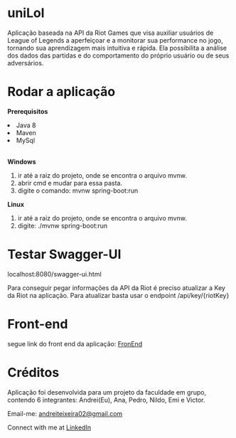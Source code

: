 # uniLol
Aplicação baseada na API da Riot Games que visa auxiliar usuários de League of Legends a aperfeiçoar e a monitorar sua performance no jogo, tornando sua aprendizagem mais intuitiva e rápida. Ela possibilita a análise dos dados das partidas e do comportamento do próprio usuário ou de seus adversários.

# Rodar a aplicação

<b>Prerequisitos</b>
  <li>Java 8</li>
  <li>Maven</li>
  <li>MySql</li>
  
 <br>

<b>Windows</b>
1. ir até a raiz do projeto, onde se encontra o arquivo mvnw.
2. abrir cmd e mudar para essa pasta.
3. digite o comando: mvnw spring-boot:run

<b>Linux</b>
1. ir até a raiz do projeto, onde se encontra o arquivo mvnw.
2. digite: ./mvnw spring-boot:run


# Testar Swagger-UI
localhost:8080/swagger-ui.html

Para conseguir pegar informações da API da Riot é preciso atualizar a Key da Riot na aplicação. Para atualizar basta usar o endpoint /api/key/{riotKey}

# Front-end

segue link do front end da aplicação: <a href="https://github.com/andrey02/uniLol-client">FronEnd</a>

# Créditos
Aplicação foi desenvolvida para um projeto da faculdade em grupo, contendo 6 integrantes: Andrei(Eu), Ana, Pedro, Nildo, Emi e Victor.

Email-me: andreiteixeira02@gmail.com

Connect with me at <a href="https://www.linkedin.com/in/andrei-teixeira-852b8211a/">LinkedIn</a>
